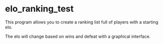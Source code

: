 # elo_ranking_test
This program allows you to create a ranking list full of players with a starting elo.

The elo will change based on wins and defeat with a graphical interface.
